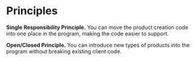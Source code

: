 
# Principles

**Single Responsibility Principle.** You can move the product creation code into one place in the program, making the code easier to support.

**Open/Closed Principle.** You can introduce new types of products into the program without breaking existing client code.

